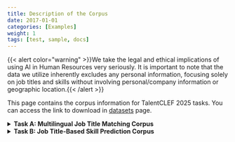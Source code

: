 ```yaml
---
title: Description of the Corpus
date: 2017-01-01
categories: [Examples]
weight: 1
tags: [test, sample, docs]
---
```

{{< alert color="warning" >}}We take the legal and ethical implications of using AI in Human Resources very seriously. It is important to note that the data we utilize inherently excludes any personal information, focusing solely on job titles and skills without involving personal/company information or geographic location.{{< /alert >}}

This page contains the corpus information for TalentCLEF 2025 tasks. You can access the link to download in [datasets](/docs/talentclef-2025/data/datasets/) page.

<details>
<summary><strong>Task A: Multilingual Job Title Matching Corpus</strong></summary>
<strong>Summary:</strong>

The corpus used for Task A consists of a set of job titles in three languages: English, Spanish and German, from different job domains and professional sectors. These job titles have been collected and processed in order to facilitate the identification and comparison of equivalent titles across languages. 

The training corpus has been generated using public terminologies, ensuring that the job titles are representative of a wide range of job domains and aligned with standard market terminology.

On the other hand, the validation and test corpora have been annotated by domain experts, following well-defined guidelines to ensure consistency and quality of labels. This annotation process, performed with specialized tools, included several stages of quality control to ensure that the labels were accurate and that the annotated titles accurately reflected the relationships between the different languages in a work environment.

<strong>Data:</strong>

1. **Training Set**: 
The training data is provided in a tabular format with three columns:
    - *family_id*: The ISCO family id representing the group to which the job identifier belongs.
    - *id*: An ESCO identifier indicating the origin of the pair's job titles.
    - *jobtitle_1*: The first job title in the pair.
    - *jobtitle_2*: A second job title related to *jobtitle_1*.

    Each dataset is provided in separate files for each language involved in the task. The files are named according to the language, with the following format:
    - `taskA_training_en.tsv`: Contains related job titles in English.
    - `taskA_training_es.tsv`: Contains related job titles in Spanish.
    - `taskA_training_de.tsv`: Contains related job titles in German.

    An example of the content of these files is shown below:

    
  | family_id                                         | id                                                                                             | jobtitle_1               | jobtitle_2                  |
|---------------------------------------------------|------------------------------------------------------------------------------------------------|---------------------------|-----------------------------|
| http://data.europa.eu/esco/isco/C2512            | http://data.europa.eu/esco/occupation/f2b15a0e-e65a-438a-affb-29b9d50b77d1                    | desarrollador de software | desarrolladora de soluciones |
| http://data.europa.eu/esco/isco/C2512            | http://data.europa.eu/esco/occupation/f2b15a0e-e65a-438a-affb-29b9d50b77d1                    | desarrollador de software | ingeniera de aplicaciones   |
| http://data.europa.eu/esco/isco/C2512            | http://data.europa.eu/esco/occupation/d0aa0792-4345-474b-9365-686cf4869d2e                    | diseñador de software     | ingeniero de software       |


2. **Validation Set**:
    The validation set is structured into three diferent files: *queries*, *corpus elements* and *q_rels*, and is provided separately for each language.
    - *Queries*: The queries file contains the following fields:
        - *q_id*: A unique identifier for the query.
        - *jobtitle*: The job title used as the query.

    - *Corpus Elements*: The corpus elements file contains the following fields:
        - *c_id*: A unique identifier for each corpus element.
        - *jobtitle*: The job title present in the corpus.

    - *qrels*: This file defines the relationship between the query and the corpus elements. It does not include a column header, but one is shown here for illustrative purposes.
        - *q_id*: The identifier of the query.
        - *iter*: A reserved field (always 0).
        - *c_id*: The identifier of the corresponding corpus element.
        - *relevance*: A binary score (0 or 1) indicating the relevance of the corpus element to the query, where 1 signifies relevant and 0 non-relevant.

    We will provide validation set in *english*, *spanish*, *german* and *chinese*.

    Example of the content of these files for english:


    <div style="display: flex; gap: 20px;">

    <div style="flex: 1;">
    
    #### queries
    | q_id | jobtitle    |
    |------|-------------|
    | 1    | 3d animator |

    </div>

    <div style="flex: 1;">
    
    #### corpus_elements
    | c_id | jobtitle                   |
    |------|-----------------------------|
    | 1    | animation artist            |
    | 2    | 3d character animator       |
    | 3    | character technical director|
    | 4    | character designer          |
    | 5    | animation lead              |
    | 6    | 3d generalist               |
    | 7    | animator                    |
    | 8    | character rigger            |
    | 9    | character animator          |

    </div>

    <div style="flex: 1;">

    #### q_rels
    | q_id |iter | c_id | relevance |
    |------|------|------|-----------|
    | 1    | 0    | 2    | 1         |
    | 1    | 0    | 3    | 1         |
    | 1    | 0    | 4    | 1         |
    | 1    | 0    | 5    | 1         |
    | 1    | 0    | 6    | 1         |
    | 1    | 0    | 7    | 1         |
    | 1    | 0    | 8    | 1         |
    | 1    | 0    | 9    | 1         |

    </div>

    </div>



3. **Test Set**:
The test set consists of two components, which are designed to evaluate system predictions based on language and job title retrieval tasks. The participant should generate a *q_rels* based on the queries and corpus elements provided. 

    - *Queries*: Contains the following fields:
        - *q_id*: A unique identifier for the query.
        - *jobtitle*: The job title used as the query.
        - *lang*: The language of the corpus element's job title.

    - *Corpus Elements*: Contains:
        - *q_id*: A unique identifier for each corpus element.
        - *jobtitle*:  The job title from the corpus element.
        - *lang*: The language of the corpus element's job title.

</details>

<details>
<summary><strong>Task B: Job Title-Based Skill Prediction Corpus</strong></summary>

<strong>Summary:</strong>

The dataset is designed to support job title-based skill prediction tasks in English across various job domains and professional sectors. It includes job titles and associated skills collected and processed to facilitate the training of models to solve this task. 

As with Task A, the training data uses public terminologies to represent a broad spectrum of job domains, while the validation and test sets are annotated by domain experts. This expert annotation follows strict guidelines and quality control measures to ensure consistent labeling and accurate representation of job-title-to-skill relationships.

<strong>Data:</strong>
1. **Training Set**: 

For generating the training data for Task B, the information available in ESCO has been used.  We have prepared the training data in three separate files: `job2skill.tsv`, `jobid2terms.json` and `skillid2terms.json`.

- `job2skill.tsv`: This file has been curated to include the most representative skills for each job title in ESCO. A filtering process has been applied to the number of skills per job title to avoid outliers. This file contains three columns:
    - *job_id*: ESCO identifier for the job position.
    - *skill_id*: ESCO identifier for the skill.
    - *rel_type*:Indicator specifying whether the *skill_id* is essential or optional for a specific *job_id*. It can have the value "essential" or "optional."



    An example of the content of this file is shown below:

    | job_id                                                                 | skill_id                                                              | rel_type    |
|------------------------------------------------------------------------|-----------------------------------------------------------------------|-------------|
| [http://data.europa.eu/esco/occupation/f2b15a0e-e65a-438a-affb-29b9d50b77d1](http://data.europa.eu/esco/occupation/f2b15a0e-e65a-438a-affb-29b9d50b77d1) | [http://data.europa.eu/esco/skill/8b94aa1e-89c9-459d-b3b4-1dfab8dec2df](http://data.europa.eu/esco/skill/8b94aa1e-89c9-459d-b3b4-1dfab8dec2df) | essential   |
| [http://data.europa.eu/esco/occupation/f2b15a0e-e65a-438a-affb-29b9d50b77d1](http://data.europa.eu/esco/occupation/f2b15a0e-e65a-438a-affb-29b9d50b77d1) | [http://data.europa.eu/esco/skill/f84a433f-34f1-4083-b0a3-24802623509c](http://data.europa.eu/esco/skill/f84a433f-34f1-4083-b0a3-24802623509c) | essential   |
| [http://data.europa.eu/esco/occupation/f2b15a0e-e65a-438a-affb-29b9d50b77d1](http://data.europa.eu/esco/occupation/f2b15a0e-e65a-438a-affb-29b9d50b77d1) | [http://data.europa.eu/esco/skill/fd33c66c-70c4-40e6-b87c-5495bd3bf26e](http://data.europa.eu/esco/skill/fd33c66c-70c4-40e6-b87c-5495bd3bf26e) | optional    |



- `jobid2terms.json`: This JSON file contains *job_id* identifiers used in the training set for Task A as keys, and a list of valid lexical variants for each identifier as values.

    ```json
    {
        "http://data.europa.eu/esco/occupation/f2b15a0e-e65a-438a-affb-29b9d50b77d1": [
            "application developer", "application programmer", "applications engineer",
            "application software developer", "battery software developer",
            "developer of software", "programmer", "soft developer",
            "software developer", "software developers", "software engineer",
            "software specialist", "solutions developer"
        ]
        ...
    }
    ```

- `skillid2terms.json`: This JSON file contains *skill_id* identifiers as keys, and a list of valid lexical variants for each identifier as values.

    ```json
    {
        "http://data.europa.eu/esco/skill/f84a433f-34f1-4083-b0a3-24802623509c": [
            "web services", "web services systems"
        ],
        "http://data.europa.eu/esco/skill/fd33c66c-70c4-40e6-b87c-5495bd3bf26e": [
            "design user interface"
        ]
    }
    ```



2. **Validation Set**:
    The validation set is divided into three diferent files: *queries*, *corpus elements* and *q_rels*:
    - *Queries*: Contains the following fields:
        - *q_id*: A unique identifier for the query.
        - *jobtitle*: The job title used as the query.

    - *Corpus Elements*: Contains:
        - *c_id*: A unique identifier for each corpus element.
        - *esco_uri*: The ESCO URIs associated to `c_id`.
        - *skill_aliases*: The list aliases of the ESCO skill

    - *q_rels*: This file maps the relationship between the query and the corpus elements:
        - *q_id*: The identifier of the query.
        - *iter*: A reserved field (always 0).
        - *c_id*: The identifier of the corresponding corpus element.
        - *relevance*: A binary score (0 or 1) indicating the relevance of the corpus element to the query, where 1 signifies relevant and 0 non-relevant.

    Example of the content of these files:

    <div style="display: flex; gap: 20px;">

    <div style="flex: 1;">
    
    #### queries
    | q_id | jobtitle    |
    |------|-------------|
    | dev_qb_jt_1    | corporate governance analyst |

    </div>

    <div style="flex: 1;">
    
    #### corpus_elements
    | c_id | esco_uri                   | skill_aliases |
    |------|-----------------------------|----------------------------|
    dev_cb_sk_1	| http://data.europa.eu/esco/skill/1c460d2d-90c6-4fc9-ad49-febb6e15605a |	['pricing plans', 'price strategies', 'pricing tactics', 'pricing strategies', 'pricing strategy']
dev_cb_sk_2	| http://data.europa.eu/esco/skill/301a6581-e983-4bb6-8b31-b3ee2cbc2392	| ['putting out fires', ..., 'fires putting out']
dev_cb_sk_3	| http://data.europa.eu/esco/skill/a4881e54-6055-4e61-855a-0a56ced7cfa3 |	['online assessment', 'analysis of web strategy', 'web presence assessment', 'web strategy assessment']
dev_cb_sk_4	| http://data.europa.eu/esco/skill/efda73b4-5212-40a7-b2f8-d2f754ffdf2b	| ['keeping up with trends', 'keep pace with trends', 'follow trends', ..., 'keep up with trends']
dev_cb_sk_5	| http://data.europa.eu/esco/skill/22a173f5-868c-4d82-87e6-beed500ce070	| ['prepare tax returns form', ..., 'make tax returns forms ready', 'preparing tax returns forms']
dev_cb_sk_6	| http://data.europa.eu/esco/skill/97b890ff-acd7-46ad-8d3a-4186f4d42bbf	| ['tuning procedures', ..., 'tuning skills', 'tuning techniques']
dev_cb_sk_7	| http://data.europa.eu/esco/skill/d5c20065-1d1f-446b-8143-9d1e180c512b	| ['iconography methods', 'iconography']

    </div>

    <div style="flex: 1;">

    #### q_rels
    | q_id |iter | c_id | relevance |
    |------|------|------|-----------|
    | dev_qb_jt_1    | 0    | dev_cb_sk_1034| 1         |
    | dev_qb_jt_1    | 0    |dev_cb_sk_1087| 1         |
    | dev_qb_jt_1    | 0    |dev_cb_sk_1088 | 1         |
    | dev_qb_jt_1    | 0    | dev_cb_sk_1099   | 1         |
    | dev_qb_jt_1    | 0    | dev_cb_sk_1104 | 1         |
    | dev_qb_jt_1    | 0    | dev_cb_sk_1107    | 1         |
    | dev_qb_jt_1    | 0    | dev_cb_sk_1110  | 1         |
    | dev_qb_jt_1    | 0    | dev_cb_sk_1112 | 1         |

    </div>

    </div>

3. **Test Set**:
    The test set consists of two files, `queries` and `corpus elements`. The participant should generate a *q_rels* file as prediction based on the queries and corpus elements provided. 

    - *Queries*: Contains the following fields:
        - *q_id*: A unique identifier for the query.
        - *jobtitle*: The job title used as the query.

    - *Corpus Elements*: Contains:
        - *q_id*: A unique identifier for each corpus element.
        - *skill*:  The skill associated with the corpus element.


</details>